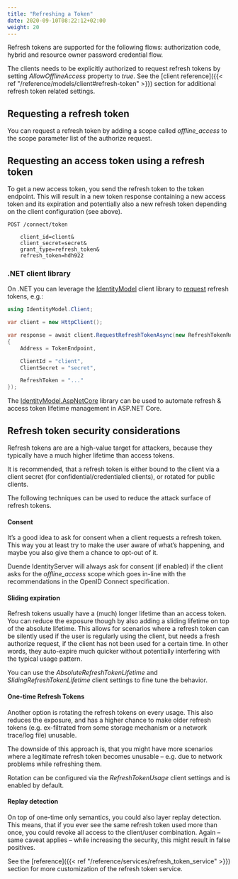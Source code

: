```yaml
---
title: "Refreshing a Token"
date: 2020-09-10T08:22:12+02:00
weight: 20
---
```


Refresh tokens are supported for the following flows: authorization code, hybrid and resource owner password credential flow.

The clients needs to be explicitly authorized to request refresh tokens by setting *AllowOfflineAccess* property to *true*. See the [client reference]({{< ref "/reference/models/client#refresh-token" >}}) section for additional refresh token related settings.

## Requesting a refresh token
You can request a refresh token by adding a scope called *offline_access* to the scope parameter list of the authorize request.

## Requesting an access token using a refresh token
To get a new access token, you send the refresh token to the token endpoint.
This will result in a new token response containing a new access token and its expiration and potentially also a new refresh token depending on the client configuration (see above).

```
POST /connect/token

    client_id=client&
    client_secret=secret&
    grant_type=refresh_token&
    refresh_token=hdh922
```

### .NET client library
On .NET you can leverage the [IdentityModel](https://identitymodel.readthedocs.io) client library to [request](https://identitymodel.readthedocs.io/en/latest/client/token.html) refresh tokens, e.g.:

```cs
using IdentityModel.Client;

var client = new HttpClient();

var response = await client.RequestRefreshTokenAsync(new RefreshTokenRequest
{
    Address = TokenEndpoint,

    ClientId = "client",
    ClientSecret = "secret",

    RefreshToken = "..."
});
```

The [IdentityModel.AspNetCore](https://identitymodel.readthedocs.io/en/latest/aspnetcore/web.html) library can be used to automate refresh & access token lifetime management in ASP.NET Core.

## Refresh token security considerations
Refresh tokens are are a high-value target for attackers, because they typically have a much higher lifetime than access tokens.

It is recommended, that a refresh token is either bound to the client via a client secret (for confidential/credentialed clients), or rotated for public clients.

The following techniques can be used to reduce the attack surface of refresh tokens.

#### Consent
It’s a good idea to ask for consent when a client requests a refresh token. This way you at least try to make the user aware of what’s happening, and maybe you also give them a chance to opt-out of it. 

Duende IdentityServer will always ask for consent (if enabled) if the client asks for the *offline_access* scope which goes in-line with the recommendations in the OpenID Connect specification.

#### Sliding expiration
Refresh tokens usually have a (much) longer lifetime than an access token. You can reduce the exposure though by also adding a sliding lifetime on top of the absolute lifetime. This allows for scenarios where a refresh token can be silently used if the user is regularly using the client, but needs a fresh authorize request, if the client has not been used for a certain time. In other words, they auto-expire much quicker without potentially interfering with the typical usage pattern.

You can use the *AbsoluteRefreshTokenLifetime* and *SlidingRefreshTokenLifetime* client settings to fine tune the behavior.

#### One-time Refresh Tokens
Another option is rotating the refresh tokens on every usage. This also reduces the exposure, and has a higher chance to make older refresh tokens (e.g. ex-filtrated from some storage mechanism or a network trace/log file) unusable.

The downside of this approach is, that you might have more scenarios where a legitimate refresh token becomes unusable – e.g. due to network problems while refreshing them.

Rotation can be configured via the *RefreshTokenUsage* client settings and is enabled by default.

#### Replay detection
On top of one-time only semantics, you could also layer replay detection. This means, that if you ever see the same refresh token used more than once, you could revoke all access to the client/user combination. Again – same caveat applies – while increasing the security, this might result in false positives.

See the [reference]({{< ref "/reference/services/refresh_token_service" >}}) section for more customization of the refresh token service.
